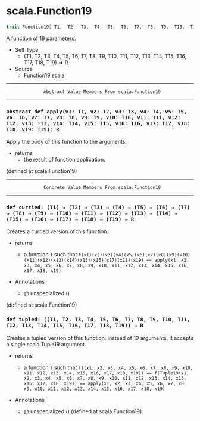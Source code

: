 
#                               scala.Function19                               #

```scala
trait Function19[-T1, -T2, -T3, -T4, -T5, -T6, -T7, -T8, -T9, -T10, -T11, -T12, -T13, -T14, -T15, -T16, -T17, -T18, -T19, +R] extends AnyRef
```

A function of 19 parameters.

* Self Type
  * (T1, T2, T3, T4, T5, T6, T7, T8, T9, T10, T11, T12, T13, T14, T15, T16, T17,
    T18, T19) ⇒ R
* Source
  * [Function19.scala](https://github.com/scala/scala/tree/6d09a1ba5f/src/library/scala/Function19.scala#L1)


--------------------------------------------------------------------------------
                  Abstract Value Members From scala.Function19
--------------------------------------------------------------------------------


### `abstract def apply(v1: T1, v2: T2, v3: T3, v4: T4, v5: T5, v6: T6, v7: T7, v8: T8, v9: T9, v10: T10, v11: T11, v12: T12, v13: T13, v14: T14, v15: T15, v16: T16, v17: T17, v18: T18, v19: T19): R` ###

Apply the body of this function to the arguments.

* returns
  * the result of function application.

(defined at scala.Function19)


--------------------------------------------------------------------------------
                  Concrete Value Members From scala.Function19
--------------------------------------------------------------------------------


### `def curried: (T1) ⇒ (T2) ⇒ (T3) ⇒ (T4) ⇒ (T5) ⇒ (T6) ⇒ (T7) ⇒ (T8) ⇒ (T9) ⇒ (T10) ⇒ (T11) ⇒ (T12) ⇒ (T13) ⇒ (T14) ⇒ (T15) ⇒ (T16) ⇒ (T17) ⇒ (T18) ⇒ (T19) ⇒ R` ###

Creates a curried version of this function.

* returns
  * a function `f` such that
     `f(x1)(x2)(x3)(x4)(x5)(x6)(x7)(x8)(x9)(x10)(x11)(x12)(x13)(x14)(x15)(x16)(x17)(x18)(x19) == apply(x1, x2, x3, x4, x5, x6, x7, x8, x9, x10, x11, x12, x13, x14, x15, x16, x17, x18, x19)`

* Annotations
  * @ unspecialized ()

(defined at scala.Function19)


### `def tupled: ((T1, T2, T3, T4, T5, T6, T7, T8, T9, T10, T11, T12, T13, T14, T15, T16, T17, T18, T19)) ⇒ R` ###

Creates a tupled version of this function: instead of 19 arguments, it accepts a
single scala.Tuple19 argument.

* returns
  * a function `f` such that
     `f((x1, x2, x3, x4, x5, x6, x7, x8, x9, x10, x11, x12, x13, x14, x15, x16, x17, x18, x19)) == f(Tuple19(x1, x2, x3, x4, x5, x6, x7, x8, x9, x10, x11, x12, x13, x14, x15, x16, x17, x18, x19)) == apply(x1, x2, x3, x4, x5, x6, x7, x8, x9, x10, x11, x12, x13, x14, x15, x16, x17, x18, x19)`

* Annotations
  * @ unspecialized ()
(defined at scala.Function19)
